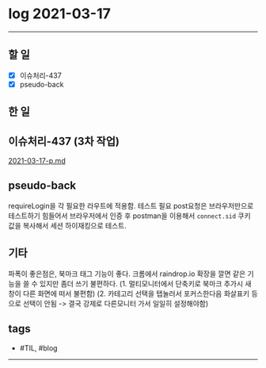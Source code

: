 # log 2021-03-17

--------------------------

## 할 일

- [x] 이슈처리-437
- [x] pseudo-back

## 한 일


## 이슈처리-437 (3차 작업)

[2021-03-17-p.md](./2021-03-17-p.md)

## pseudo-back

requireLogin을 각 필요한 라우트에 적용함. 테스트 필요
post요청은 브라우저만으로 테스트하기 힘들어서 브라우저에서 인증 후 postman을 이용해서 `connect.sid` 쿠키 값을 복사해서 세션 하이재킹으로 테스트.

## 기타

파폭이 좋은점은, 북마크 태그 기능이 좋다. 크롬에서 raindrop.io 확장을 깔면 같은 기능을 쓸 수 있지만 좀더 쓰기 불편하다.
(1. 멀티모니터에서 단축키로 북마크 추가시 새창이 다른 화면에 떠서 불편함)
(2. 카테고리 선택을 탭눌러서 포커스한다음 화살표키 등으로 선택이 안됨 -> 결국 강제로 다른모니터 가서 일일히 설정해야함)







## tags
- \#TIL, \#blog

--------------------------


